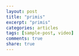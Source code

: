```yaml
---
layout: post
title: "primis"
excerpt: "primis"
categories: articles
tags: [sample-post, video]
comments: true
share: true
---
```

<div class="apester-media" data-media-id="59f88ad34c83d80001bd2b37" height="350"></div><script async src="https://static.apester.com/js/sdk/latest/apester-sdk.js"></script>
